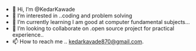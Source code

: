 - 👋 Hi, I’m @KedarKawade
- 👀 I’m interested in ..coding and problem solving 
- 🌱 I’m currently learning I am good at computer fundamental subjects...
- 💞️ I’m looking to collaborate on .open source project for practical experience..
- 📫 How to reach me .. kedarkavade870@gmail.com.

<!---
KedarKawade/KedarKawade is a ✨ special ✨ repository because its `README.md` (this file) appears on your GitHub profile.
You can click the Preview link to take a look at your changes.
--->
